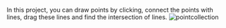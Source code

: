 In this project, you can draw points by clicking, connect the points with lines, drag these lines and find the intersection of lines. 
![pointcollection](https://github.com/eszanna/Graphics-1st-homework/assets/131808772/62bd2824-deab-4580-a0d5-18847d0f3bf8)
